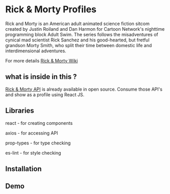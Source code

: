 # Rick & Morty Profiles

Rick and Morty is an American adult animated science fiction sitcom created by Justin Roiland and Dan Harmon for Cartoon Network's nighttime programming block Adult Swim. The series follows the misadventures of cynical mad scientist Rick Sanchez and his good-hearted, but fretful grandson Morty Smith, who split their time between domestic life and interdimensional adventures.

For more details [Rick & Morty Wiki](https://en.wikipedia.org/wiki/Rick_and_Morty)

## what is inside in this ?

[Rick & Morty API](https://rickandmortyapi.com/) is already available in open source. Consume those API's and show as a profile using React JS.

## Libraries

react - for creating components

axios - for accessing API

prop-types - for type checking

es-lint - for style checking


## Installation


## Demo
